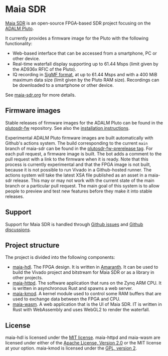 # Maia SDR

[Maia SDR](https://maia-sdr.org) is an open-source FPGA-based SDR project focusing on the [ADALM
Pluto](https://www.analog.com/en/design-center/evaluation-hardware-and-software/evaluation-boards-kits/adalm-pluto.html).

It currently provides a firmware image for the Pluto with the following functionality:
* Web-based interface that can be accessed from a smartphone, PC or other device.
* Real-time waterfall display supporting up to 61.44 Msps (limit given by the
AD936x RFIC of the Pluto).
* IQ recording in [SigMF format](https://github.com/gnuradio/SigMF), at up to
61.44 Msps and with a 400 MiB maximum data size (limit given by the Pluto RAM
size). Recordings can be downloaded to a smartphone or other device.

See [maia-sdr.org](https://maia-sdr.org) for more details.

## Firmware images

Stable releases of firmware images for the ADALM Pluto can be found in the
[plutosdr-fw](https://github.com/maia-sdr/plutosdr-fw) repository. See also the
[installation instructions](https://maia-sdr.org/installation/).

Experimental ADALM Pluto firmware images are built automatically with Github's
actions system. The build corresponding to the current `main` branch of maia-sdr
can be found in the [plutosdr-fw-prerelease
tag](https://github.com/maia-sdr/maia-sdr/releases/tag/plutosdr-fw-prerelease). For
each pull request, a firmware image is built. The bot adds a comment to the pull
request with a link to the firmware when it is ready. Note that this process is
currently experimental and that the FPGA image is not built, because it is not
possible to run Vivado in a Github-hosted runner. The actions system will take
the latest XSA file published as an asset in a maia-sdr release. This may or may
not work with the current state of the main branch or a particular pull
request. The main goal of this system is to allow people to preview and test new
features before they make it into stable releases.

## Support

Support for Maia SDR is handled through
[Github issues](https://github.com/maia-sdr/maia-sdr/issues)
and
[Github discussions](https://github.com/maia-sdr/maia-sdr/discussions).

## Project structure

The project is divided into the following components:

* [maia-hdl](maia-hdl). The FPGA design. It is written in
  [Amaranth](https://github.com/amaranth-lang/amaranth). It can be used to build
  the Vivado project and bitstream for Maia SDR or as a library in other projects.
* [maia-httpd](maia-httpd). The software application that runs on the Zynq ARM CPU.
  It is written in asynchronous Rust and spawns a web server.
* [maia-kmod](maia-kmod). A kernel module used to control some RAM buffers that
  are used to exchange data between the FPGA and CPU.
* [maia-wasm](maia-wasm). A web application that is the UI of Maia SDR. IT is
  written in Rust with WebAssembly and uses WebGL2 to render the waterfall.

## License

maia-hdl is licensed under the
[MIT license](http://opensource.org/licenses/MIT). maia-httpd and maia-wasm are
licensed under either of the
[Apache License, Version 2.0](http://www.apache.org/licenses/LICENSE-2.0)
or the MIT license at your option. maia-kmod is licensed under the
[GPL, version 2](https://www.gnu.org/licenses/old-licenses/gpl-2.0.en.html).



